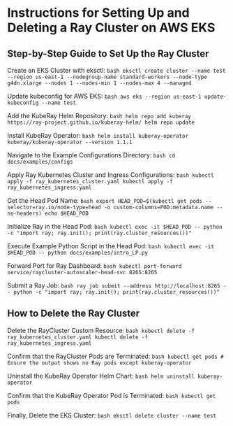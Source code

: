 # Instructions for Setting Up and Deleting a Ray Cluster on AWS EKS

## Step-by-Step Guide to Set Up the Ray Cluster

Create an EKS Cluster with eksctl:
`bash
    eksctl create cluster --name test --region us-east-1 --nodegroup-name standard-workers --node-type g4dn.xlarge --nodes 1 --nodes-min 1 --nodes-max 4 --managed
    `

Update kubeconfig for AWS EKS:
`bash
    aws eks --region us-east-1 update-kubeconfig --name test
    `

Add the KubeRay Helm Repository:
`bash
    helm repo add kuberay https://ray-project.github.io/kuberay-helm/
    helm repo update
    `

Install KubeRay Operator:
`bash
    helm install kuberay-operator kuberay/kuberay-operator --version 1.1.1
    `

Navigate to the Example Configurations Directory:
`bash
    cd docs/examples/configs
    `

Apply Ray Kubernetes Cluster and Ingress Configurations:
`bash
    kubectl apply -f ray_kubernetes_cluster.yaml
    kubectl apply -f ray_kubernetes_ingress.yaml
    `

Get the Head Pod Name:
`bash
    export HEAD_POD=$(kubectl get pods --selector=ray.io/node-type=head -o custom-columns=POD:metadata.name --no-headers)
    echo $HEAD_POD
    `

Initialize Ray in the Head Pod:
`bash
    kubectl exec -it $HEAD_POD -- python -c "import ray; ray.init(); print(ray.cluster_resources())"
    `

Execute Example Python Script in the Head Pod:
`bash
    kubectl exec -it $HEAD_POD -- python docs/examples/intro_LP.py
    `

Forward Port for Ray Dashboard:
`bash
    kubectl port-forward service/raycluster-autoscaler-head-svc 8265:8265
    `

Submit a Ray Job:
`bash
    ray job submit --address http://localhost:8265 -- python -c "import ray; ray.init(); print(ray.cluster_resources())"
    `

## How to Delete the Ray Cluster

Delete the RayCluster Custom Resource:
`bash
    kubectl delete -f ray_kubernetes_cluster.yaml
    kubectl delete -f ray_kubernetes_ingress.yaml
    `

Confirm that the RayCluster Pods are Terminated:
`bash
    kubectl get pods
    # Ensure the output shows no Ray pods except kuberay-operator
    `

Uninstall the KubeRay Operator Helm Chart:
`bash
    helm uninstall kuberay-operator
    `

Confirm that the KubeRay Operator Pod is Terminated:
`bash
    kubectl get pods
    `

Finally, Delete the EKS Cluster:
`bash
    eksctl delete cluster --name test
    `
